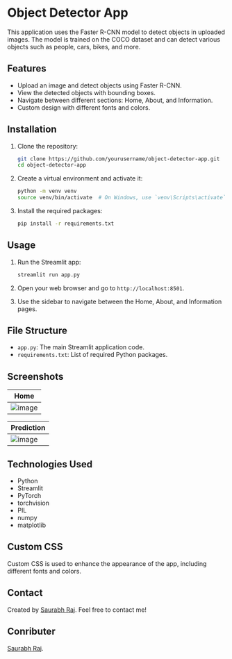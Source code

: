 # Object Detector App

This application uses the Faster R-CNN model to detect objects in uploaded images. The model is trained on the COCO dataset and can detect various objects such as people, cars, bikes, and more.

## Features

- Upload an image and detect objects using Faster R-CNN.
- View the detected objects with bounding boxes.
- Navigate between different sections: Home, About, and Information.
- Custom design with different fonts and colors.

## Installation

1. Clone the repository:
    ```sh
    git clone https://github.com/yourusername/object-detector-app.git
    cd object-detector-app
    ```

2. Create a virtual environment and activate it:
    ```sh
    python -m venv venv
    source venv/bin/activate  # On Windows, use `venv\Scripts\activate`
    ```

3. Install the required packages:
    ```sh
    pip install -r requirements.txt
    ```

## Usage

1. Run the Streamlit app:
    ```sh
    streamlit run app.py
    ```

2. Open your web browser and go to `http://localhost:8501`.

3. Use the sidebar to navigate between the Home, About, and Information pages.

## File Structure

- `app.py`: The main Streamlit application code.
- `requirements.txt`: List of required Python packages.

## Screenshots

| Home |
|------|
| ![image](https://github.com/ravikant-diwakar/Object-Detection-Streamlit/assets/110620635/d499d2f1-7426-4bd4-a7fc-d8263f991a46) |


| Prediction |
|------------|
| ![image](https://github.com/ravikant-diwakar/Object-Detection-Streamlit/assets/110620635/5d716514-3387-4a0b-9b4e-4e66c4136cef) |


## Technologies Used

- Python
- Streamlit
- PyTorch
- torchvision
- PIL
- numpy
- matplotlib

## Custom CSS

Custom CSS is used to enhance the appearance of the app, including different fonts and colors.

## Contact

Created by [Saurabh Raj](https://github.com/saurabhraj2002). Feel free to contact me!

## Conributer
[Saurabh Raj](https://github.com/ravikant-diwakar).
